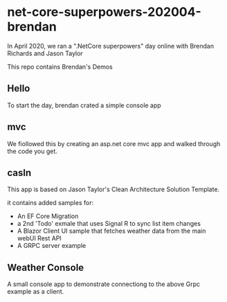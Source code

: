 # net-core-superpowers-202004-brendan
In April 2020, we ran a ".NetCore superpowers" day online with Brendan Richards and Jason Taylor

This repo contains Brendan's Demos

## Hello
To start the day, brendan crated a simple console app

## mvc
We fiollowed this by creating an asp.net core mvc app and walked through the code you get.

## casln
This app is based on Jason Taylor's Clean Architecture Solution Template. 

it contains added samples for:
- An EF Core Migration
- a 2nd 'Todo' exmale that uses Signal R to sync list item changes
- A Blazor Client UI sample that fetches weather data from the main webUI Rest API
- A GRPC server example

## Weather Console
A small console app to demonstrate connectiong to the above Grpc example as a client.
